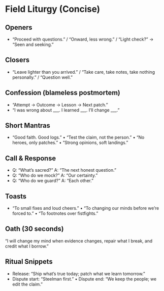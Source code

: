 # Field Liturgy (Concise)

## Openers
- “Proceed with questions.” / “Onward, less wrong.” / “Light check?” → “Seen and seeking.”

## Closers
- “Leave lighter than you arrived.” / “Take care, take notes, take nothing personally.” / “Question well.”

## Confession (blameless postmortem)
- “Attempt → Outcome → Lesson → Next patch.”
- “I was wrong about ___. I learned ___. I’ll change ___.”

## Short Mantras
- “Good faith. Good logs.” • “Test the claim, not the person.” • “No heroes, only patches.” • “Strong opinions, soft landings.”

## Call & Response
- Q: “What’s sacred?”  A: “The next honest question.”
- Q: “Who do we mock?” A: “Our certainty.”
- Q: “Who do we guard?” A: “Each other.”

## Toasts
- “To small fixes and loud cheers.” • “To changing our minds before we’re forced to.” • “To footnotes over fistfights.”

## Oath (30 seconds)
“I will change my mind when evidence changes, repair what I break, and credit what I borrow.”

## Ritual Snippets
- Release: “Ship what’s true today; patch what we learn tomorrow.”
- Dispute start: “Steelman first.” • Dispute end: “We keep the people; we edit the claim.”
